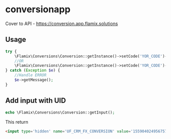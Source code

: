 # conversionapp
Cover to API - https://conversion.app.flamix.solutions

## Usage

```php
try {
    \Flamix\Conversions\Conversion::getInstance()->setCode('YOR_CODE')->setDomain('example.com')->addFromCookie();
    //OR
    \Flamix\Conversions\Conversion::getInstance()->setCode('YOR_CODE')->setDomain('example.com')->add('UID', 150, 'RUB');
} catch (Exception $e) {
    //Handle ERROR
    $e->getMessage();
}
```

## Add input with UID

```php
echo \Flamix\Conversions\Conversion::getInput();
```

This return 

```html
<input type='hidden' name='UF_CRM_FX_CONVERSION' value='1559040249567571161;GA1.2.885407728.1598192418;fb.1.1598192425982.77587948' />
```